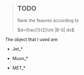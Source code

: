> ## TODO
> 
> Rank the feaures according to
> 
> $d=\frac{1}{2}\int |B-S| dx$

The object that I used are:

- Jet_*

- Muon_*

- MET_*
